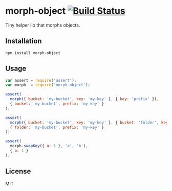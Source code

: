 # morph-object [![Build Status](https://travis-ci.org/sdepold/morph-object.svg?branch=master)](https://travis-ci.org/sdepold/morph-object)

Tiny helper lib that morphs objects.

## Installation

```
npm install morph-object
```

## Usage

```js
var assert = require('assert');
var morph  = require('morph-object');

assert(
  morph({ bucket: 'my-bucket', key: 'my-key' }, { key: 'prefix' }),
  { bucket: 'my-bucket', prefix: 'my-key' }
);

assert(
  morph({ bucket: 'my-bucket', key: 'my-key' }, { bucket: 'folder', key: 'prefix' }),
  { folder: 'my-bucket', prefix: 'my-key' }
);

assert(
  morph.swapKey({ a: 1 }, 'a', 'b'),
  { b: 1 }
);
```

## License

MIT
